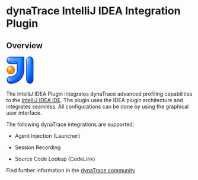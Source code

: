 # dynaTrace IntelliJ IDEA Integration Plugin

## Overview

![images_community/download/attachments/68649064/icon.png](images_community/download/attachments/68649064/icon.png)

The IntelliJ IDEA Plugin integrates dynaTrace advanced profiling capabilities to the [IntelliJ IDEA IDE](http://www.jetbrains.com/idea/). The plugin uses the IDEA plugin architecture and integrates
seamless. All configurations can be done by using the graphical user interface.

The following dynaTrace integrations are supported:

  * Agent Injection (Launcher) 

  * Session Recording 

  * Source Code Lookup (CodeLink) 

Find further information in the [dynaTrace community](https://community.compuwareapm.com/community/display/DL/dynaTrace+IntelliJ+IDEA+Integration+Plugin)